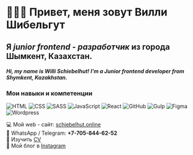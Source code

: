 # 👨🏻‍💻 Привет, меня зовут **Вилли Шибельгут**
## Я *junior frontend - разработчик* из города Шымкент, Казахстан.
##### Hi, my name is Willi Schiebelhut! I'm a Junior frontend developer from Shymkent, Kazakhstan.
### Мои навыки и компетенции
![HTML](https://img.shields.io/badge/-HTML-090909?style=for-the-badge&logo=html5)
![CSS](https://img.shields.io/badge/-CSS3-090909?style=for-the-badge&logo=css3)
![SASS](https://img.shields.io/badge/-SASS-090909?style=for-the-badge&logo=SASS)
![JavaScript](https://img.shields.io/badge/-JavaScript-090909?style=for-the-badge&logo=JavaScript)
![React](https://img.shields.io/badge/-React-090909?style=for-the-badge&logo=React)
![GitHub](https://img.shields.io/badge/-GitHub-090909?style=for-the-badge&logo=GitHub)
![Gulp](https://img.shields.io/badge/-Gulp-090909?style=for-the-badge&logo=Gulp)
![Figma](https://img.shields.io/badge/-Figma-090909?style=for-the-badge&logo=Figma)
![Wordpress](https://img.shields.io/badge/-Wordpress-090909?style=for-the-badge&logo=Wordpress)


💻 Мой web - сайт: [schiebelhut.online](https://schiebelhut.online)  
🤙 WhatsApp / Telegram: **+7-705-844-62-52**  
📄 Изучить [CV](https://schiebelhut.online)  
💬 Мой блог в [Instagram](https://www.instagram.com/schiebelhut.developer/?hl=ru)  

 

